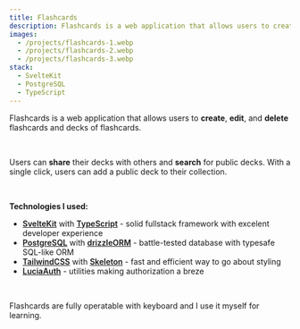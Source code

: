 ```yaml
---
title: Flashcards
description: Flashcards is a web application that allows users to create, edit, and delete flashcards and decks of flashcards.
images:
  - /projects/flashcards-1.webp
  - /projects/flashcards-2.webp
  - /projects/flashcards-3.webp
stack:
  - SvelteKit
  - PostgreSQL
  - TypeScript
---
```


Flashcards is a web application that allows users to **create**, **edit**, and **delete** flashcards and decks of flashcards.

<br />

Users can **share** their decks with others and **search** for public decks. With a single click, users can add a public deck to their collection.

<br />

**Technologies I used:**

- [SvelteKit](https://kit.svelte.dev/) with [TypeScript](https://www.typescriptlang.org/) - solid fullstack framework with excelent developer experience
- [PostgreSQL](https://www.postgresql.org/) with [drizzleORM](https://orm.drizzle.team/) - battle-tested database with typesafe SQL-like ORM
- [TailwindCSS](https://tailwindcss.com/) with [Skeleton](https://www.skeleton.dev/) - fast and efficient way to go about styling
- [LuciaAuth](https://lucia-auth.com/) - utilities making authorization a breze

<br />

Flashcards are fully operatable with keyboard and I use it myself for learning.

<style>
  a {
    color: var(--color-primary);
    font-weight: 600;
  }
</style>
